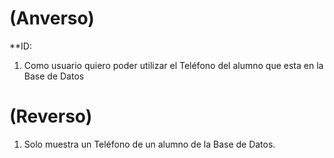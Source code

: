 # (Anverso)

**ID:

1. Como usuario quiero poder utilizar el  Teléfono del alumno que esta en la Base de Datos
 
# (Reverso)

1. Solo muestra un Teléfono de un alumno de la Base de Datos.
